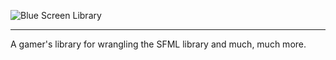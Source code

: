 ![Blue Screen Library](https://yacklebeam.github.io/img/bsl-header.png)
***
A gamer's library for wrangling the SFML library and much, much more.
